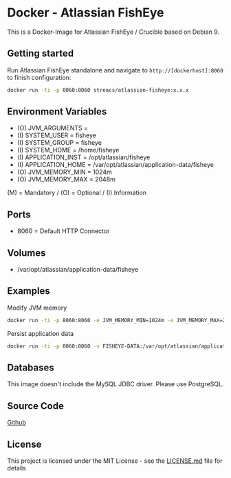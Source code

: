 # Docker - Atlassian FishEye

This is a Docker-Image for Atlassian FishEye / Crucible based on Debian 9.

## Getting started
Run Atlassian FishEye standalone and navigate to `http://[dockerhost]:8060` to finish configuration:

```bash
docker run -ti -p 8060:8060 streacs/atlassian-fisheye:x.x.x
```

## Environment Variables
* (O) JVM_ARGUMENTS =
* (I) SYSTEM_USER = fisheye
* (I) SYSTEM_GROUP = fisheye
* (I) SYSTEM_HOME = /home/fisheye
* (I) APPLICATION_INST = /opt/atlassian/fisheye
* (I) APPLICATION_HOME = /var/opt/atlassian/application-data/fisheye
* (O) JVM_MEMORY_MIN = 1024m
* (O) JVM_MEMORY_MAX = 2048m

(M) = Mandatory / (O) = Optional / (I) Information

## Ports
* 8060 = Default HTTP Connector

## Volumes
* /var/opt/atlassian/application-data/fisheye

## Examples

Modify JVM memory
```bash
docker run -ti -p 8060:8060 -e JVM_MEMORY_MIN=1024m -e JVM_MEMORY_MAX=2048m streacs/atlassian-fisheye:x.x.x
```

Persist application data
```bash
docker run -ti -p 8060:8060 -v FISHEYE-DATA:/var/opt/atlassian/application-data/fisheye streacs/atlassian-fisheye:x.x.x
```

## Databases

This image doesn't include the MySQL JDBC driver.
Please use PostgreSQL.

## Source Code
[Github](https://github.com/streacs/docker_atlassian_fisheye)

## License
This project is licensed under the MIT License - see the [LICENSE.md](LICENSE.md) file for details